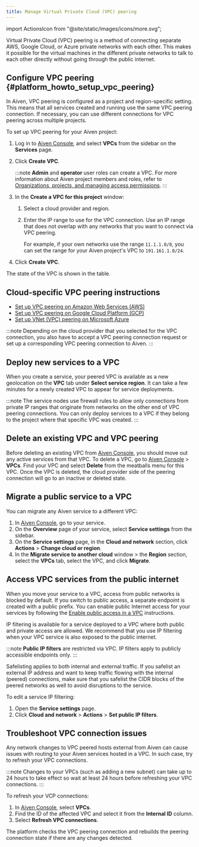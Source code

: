 ```yaml
---
title: Manage Virtual Private Cloud (VPC) peering
---
```


import ActionsIcon from "@site/static/images/icons/more.svg";

Virtual Private Cloud (VPC) peering is a method of connecting separate
AWS, Google Cloud, or Azure private networks with each other. This makes
it possible for the virtual machines in the different private networks
to talk to each other directly without going through the public
internet.

## Configure VPC peering {#platform_howto_setup_vpc_peering}

In Aiven, VPC peering is configured as a project and region-specific
setting. This means that all services created and running use the same
VPC peering connection. If necessary, you can use different connections
for VPC peering across multiple projects.

To set up VPC peering for your Aiven project:

1.  Log in to [Aiven Console](https://console.aiven.io/), and select
    **VPCs** from the sidebar on the **Services** page.

1.  Click **Create VPC**.

    :::note
    **Admin** and **operator** user roles can create a VPC. For more
    information about Aiven project members and roles, refer to
    [Organizations, projects, and managing access permissions](/docs/platform/concepts/projects_accounts_access).
    :::

1.  In the **Create a VPC for this project** window:

    1. Select a cloud provider and region.
    1. Enter the IP range to use for the VPC connection.
       Use an IP range that does not overlap with any networks that you
       want to connect via VPC peering.

       For example, if your own
       networks use the range `11.1.1.0/8`, you can set
       the range for your Aiven project's VPC to
       `191.161.1.0/24`.

1.  Click **Create VPC**.

The state of the VPC is shown in the table.

## Cloud-specific VPC peering instructions

-   [Set up VPC peering on Amazon Web Services (AWS)](/docs/platform/howto/vpc-peering-aws)
-   [Set up VPC peering on Google Cloud Platform (GCP)](/docs/platform/howto/vpc-peering-gcp)
-   [Set up VNet (VPC) peering on Microsoft Azure](/docs/platform/howto/vnet-peering-azure)

:::note
Depending on the cloud provider that you selected for the VPC
connection, you also have to accept a VPC peering connection request or
set up a corresponding VPC peering connection to Aiven.
:::

## Deploy new services to a VPC

When you create a service, your peered VPC is available as a new
geolocation on the **VPC** tab under **Select service region**. It can
take a few minutes for a newly created VPC to appear for service
deployments.

:::note
The service nodes use firewall rules to allow only connections from
private IP ranges that originate from networks on the other end of VPC
peering connections. You can only deploy services to a VPC if they
belong to the project where that specific VPC was created.
:::

## Delete an existing VPC and VPC peering

Before deleting an existing VPC from [Aiven
Console](https://console.aiven.io/), you should move out any active
services from that VPC. To delete a VPC, go to [Aiven
Console](https://console.aiven.io/) > **VPCs**. Find your VPC and
select **Delete** from the meatballs menu for this VPC. Once the VPC is
deleted, the cloud provider side of the peering connection will go to an
inactive or deleted state.

## Migrate a public service to a VPC

You can migrate any Aiven service to a different VPC:

1. In [Aiven Console](https://console.aiven.io/), go to your service.
1. On the **Overview** page of your service, select **Service
   settings** from the sidebar.
1. On the **Service settings** page, in the **Cloud and
   network** section, click <ActionsIcon className="icon"/> **Actions** >  **Change cloud or region**.
1. In the **Migrate service to another cloud** window > the **Region**
   section, select the **VPCs** tab, select the VPC, and click **Migrate**.

## Access VPC services from the public internet

When you move your service to a VPC, access from public networks is
blocked by default. If you switch to public access, a separate endpoint
is created with a public prefix. You can enable public Internet access
for your services by following the
[Enable public access in a VPC](/docs/platform/howto/public-access-in-vpc) instructions.

IP filtering is available for a service deployed to a VPC where both public and
private access are allowed. We recommend that you use IP filtering when
your VPC service is also exposed to the public internet.

:::note
**Public IP filters** are restricted via VPC. IP filters apply to
publicly accessible endpoints only.
:::

Safelisting applies to both internal and external traffic. If you
safelist an external IP address and want to keep traffic flowing with
the internal (peered) connections, make sure that you safelist the CIDR
blocks of the peered networks as well to avoid disruptions to the
service.

To edit a service IP filtering:

1. Open the **Service settings** page.
1. Click **Cloud and network** > <ActionsIcon className="icon"/> **Actions** > **Set public IP filters**.

## Troubleshoot VPC connection issues

Any network changes to VPC peered hosts external from Aiven can cause
issues with routing to your Aiven services hosted in a VPC. In such
case, try to refresh your VPC connections.

:::note
Changes to your VPCs (such as adding a new subnet) can take up to 24
hours to take effect so wait at least 24 hours before refreshing your VPC
connections.
:::

To refresh your VCP connections:

1. In [Aiven Console](https://console.aiven.io/), select **VPCs**.
1. Find the ID of the affected VPC and select it from the **Internal
   ID** column.
1. Select **Refresh VPC connections**.

The platform checks the VPC peering connection and rebuilds the peering
connection state if there are any changes detected.

